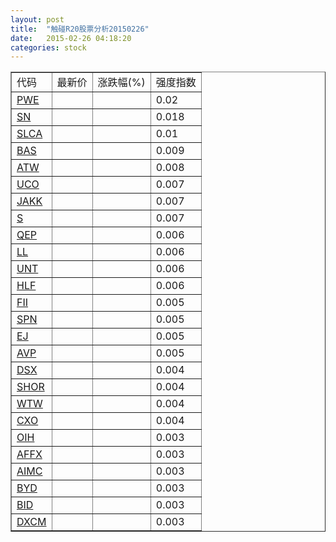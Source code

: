 ```yaml
---
layout: post
title:  "触碰R20股票分析20150226"
date:   2015-02-26 04:18:20
categories: stock
---
```

<script type="text/javascript">
var stockList = []
stockList.push('gb_pwe');
stockList.push('gb_sn');
stockList.push('gb_slca');
stockList.push('gb_bas');
stockList.push('gb_atw');
stockList.push('gb_uco');
stockList.push('gb_jakk');
stockList.push('gb_s');
stockList.push('gb_qep');
stockList.push('gb_ll');
stockList.push('gb_unt');
stockList.push('gb_hlf');
stockList.push('gb_fii');
stockList.push('gb_spn');
stockList.push('gb_ej');
stockList.push('gb_avp');
stockList.push('gb_dsx');
stockList.push('gb_shor');
stockList.push('gb_wtw');
stockList.push('gb_cxo');
stockList.push('gb_oih');
stockList.push('gb_affx');
stockList.push('gb_aimc');
stockList.push('gb_byd');
stockList.push('gb_bid');
stockList.push('gb_dxcm');
</script>

<table border="1">
 <tr>
 <td>代码</td>
  <td>最新价</td>
  <td>涨跌幅(%)</td>
 <td>强度指数</td>
</tr>
  <tr id="pwe"><td><a href="http://stock.finance.sina.com.cn/usstock/quotes/PWE.html" target="_blank">PWE</a></td><td></td><td></td><td>0.02</td></tr>
  <tr id="sn"><td><a href="http://stock.finance.sina.com.cn/usstock/quotes/SN.html" target="_blank">SN</a></td><td></td><td></td><td>0.018</td></tr>
  <tr id="slca"><td><a href="http://stock.finance.sina.com.cn/usstock/quotes/SLCA.html" target="_blank">SLCA</a></td><td></td><td></td><td>0.01</td></tr>
  <tr id="bas"><td><a href="http://stock.finance.sina.com.cn/usstock/quotes/BAS.html" target="_blank">BAS</a></td><td></td><td></td><td>0.009</td></tr>
  <tr id="atw"><td><a href="http://stock.finance.sina.com.cn/usstock/quotes/ATW.html" target="_blank">ATW</a></td><td></td><td></td><td>0.008</td></tr>
  <tr id="uco"><td><a href="http://stock.finance.sina.com.cn/usstock/quotes/UCO.html" target="_blank">UCO</a></td><td></td><td></td><td>0.007</td></tr>
  <tr id="jakk"><td><a href="http://stock.finance.sina.com.cn/usstock/quotes/JAKK.html" target="_blank">JAKK</a></td><td></td><td></td><td>0.007</td></tr>
  <tr id="s"><td><a href="http://stock.finance.sina.com.cn/usstock/quotes/S.html" target="_blank">S</a></td><td></td><td></td><td>0.007</td></tr>
  <tr id="qep"><td><a href="http://stock.finance.sina.com.cn/usstock/quotes/QEP.html" target="_blank">QEP</a></td><td></td><td></td><td>0.006</td></tr>
  <tr id="ll"><td><a href="http://stock.finance.sina.com.cn/usstock/quotes/LL.html" target="_blank">LL</a></td><td></td><td></td><td>0.006</td></tr>
  <tr id="unt"><td><a href="http://stock.finance.sina.com.cn/usstock/quotes/UNT.html" target="_blank">UNT</a></td><td></td><td></td><td>0.006</td></tr>
  <tr id="hlf"><td><a href="http://stock.finance.sina.com.cn/usstock/quotes/HLF.html" target="_blank">HLF</a></td><td></td><td></td><td>0.006</td></tr>
  <tr id="fii"><td><a href="http://stock.finance.sina.com.cn/usstock/quotes/FII.html" target="_blank">FII</a></td><td></td><td></td><td>0.005</td></tr>
  <tr id="spn"><td><a href="http://stock.finance.sina.com.cn/usstock/quotes/SPN.html" target="_blank">SPN</a></td><td></td><td></td><td>0.005</td></tr>
  <tr id="ej"><td><a href="http://stock.finance.sina.com.cn/usstock/quotes/EJ.html" target="_blank">EJ</a></td><td></td><td></td><td>0.005</td></tr>
  <tr id="avp"><td><a href="http://stock.finance.sina.com.cn/usstock/quotes/AVP.html" target="_blank">AVP</a></td><td></td><td></td><td>0.005</td></tr>
  <tr id="dsx"><td><a href="http://stock.finance.sina.com.cn/usstock/quotes/DSX.html" target="_blank">DSX</a></td><td></td><td></td><td>0.004</td></tr>
  <tr id="shor"><td><a href="http://stock.finance.sina.com.cn/usstock/quotes/SHOR.html" target="_blank">SHOR</a></td><td></td><td></td><td>0.004</td></tr>
  <tr id="wtw"><td><a href="http://stock.finance.sina.com.cn/usstock/quotes/WTW.html" target="_blank">WTW</a></td><td></td><td></td><td>0.004</td></tr>
  <tr id="cxo"><td><a href="http://stock.finance.sina.com.cn/usstock/quotes/CXO.html" target="_blank">CXO</a></td><td></td><td></td><td>0.004</td></tr>
  <tr id="oih"><td><a href="http://stock.finance.sina.com.cn/usstock/quotes/OIH.html" target="_blank">OIH</a></td><td></td><td></td><td>0.003</td></tr>
  <tr id="affx"><td><a href="http://stock.finance.sina.com.cn/usstock/quotes/AFFX.html" target="_blank">AFFX</a></td><td></td><td></td><td>0.003</td></tr>
  <tr id="aimc"><td><a href="http://stock.finance.sina.com.cn/usstock/quotes/AIMC.html" target="_blank">AIMC</a></td><td></td><td></td><td>0.003</td></tr>
  <tr id="byd"><td><a href="http://stock.finance.sina.com.cn/usstock/quotes/BYD.html" target="_blank">BYD</a></td><td></td><td></td><td>0.003</td></tr>
  <tr id="bid"><td><a href="http://stock.finance.sina.com.cn/usstock/quotes/BID.html" target="_blank">BID</a></td><td></td><td></td><td>0.003</td></tr>
  <tr id="dxcm"><td><a href="http://stock.finance.sina.com.cn/usstock/quotes/DXCM.html" target="_blank">DXCM</a></td><td></td><td></td><td>0.003</td></tr>
</table>
